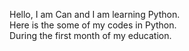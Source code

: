 Hello, I am Can and I am learning Python. <br />
Here is the some of my codes in Python. <br />
During the first month of my education.
